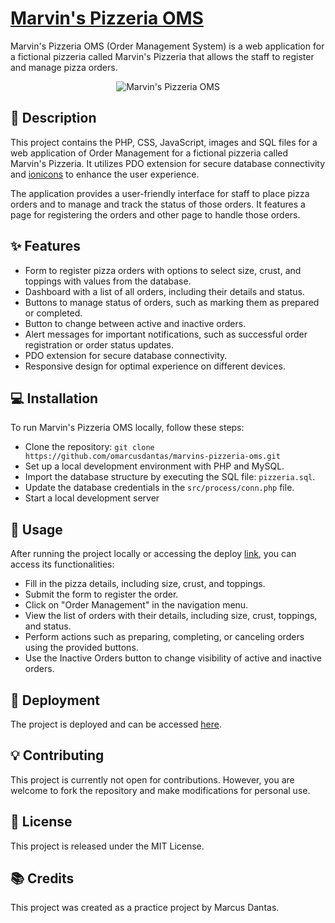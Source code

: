 # [Marvin's Pizzeria OMS](http://omarcusdantas.000.pe/marvinspizzeria/)
Marvin's Pizzeria OMS (Order Management System) is a web application for a fictional pizzeria called Marvin's Pizzeria that allows the staff to register and manage pizza orders.

<p align="center">
<img src="https://drive.google.com/uc?id=1-CWfdwnw1iHJ3YEFZ__MESRpOK4FWF5g" alt="Marvin's Pizzeria OMS"/>
</p>

## :speech_balloon: Description
This project contains the PHP, CSS, JavaScript, images and SQL files for a web application of Order Management for a fictional pizzeria called Marvin's Pizzeria. It utilizes PDO extension for secure database connectivity and [ionicons](https://ionic.io/ionicons/) to enhance the user experience.

The application provides a user-friendly interface for staff to place pizza orders and to manage and track the status of those orders. It features a page for registering the orders and other page to handle those orders.

## ✨ Features
* Form to register pizza orders with options to select size, crust, and toppings with values from the database.
* Dashboard with a list of all orders, including their details and status.
* Buttons to manage status of orders, such as marking them as prepared or completed.
* Button to change between active and inactive orders.
* Alert messages for important notifications, such as successful order registration or order status updates.
* PDO extension for secure database connectivity. 
* Responsive design for optimal experience on different devices.

## :computer:  Installation

To run Marvin's Pizzeria OMS locally, follow these steps:

* Clone the repository: `git clone https://github.com/omarcusdantas/marvins-pizzeria-oms.git`
* Set up a local development environment with PHP and MySQL.
* Import the database structure by executing the SQL file: `pizzeria.sql`.
* Update the database credentials in the `src/process/conn.php` file.
* Start a local development server

## :compass: Usage

After running the project locally or accessing the deploy [link](http://omarcusdantas.000.pe/marvinspizzeria/), you can access its functionalities:

* Fill in the pizza details, including size, crust, and toppings.
* Submit the form to register the order.
* Click on "Order Management" in the navigation menu.
* View the list of orders with their details, including size, crust, toppings, and status.
* Perform actions such as preparing, completing, or canceling orders using the provided buttons.
* Use the Inactive Orders button to change visibility of active and inactive orders.


## :rocket: Deployment
The project is deployed and can be accessed [here](http://omarcusdantas.000.pe/marvinspizzeria/).

## :bulb: Contributing
This project is currently not open for contributions. However, you are welcome to fork the repository and make modifications for personal use.

## :memo: License
This project is released under the MIT License.

## :books: Credits
This project was created as a practice project by Marcus Dantas.

